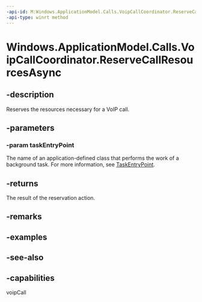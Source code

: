 ----api-id: M:Windows.ApplicationModel.Calls.VoipCallCoordinator.ReserveCallResourcesAsync(System.String)
-api-type: winrt method
---<!-- Method syntaxpublic Windows.Foundation.IAsyncOperation<Windows.ApplicationModel.Calls.VoipPhoneCallResourceReservationStatus> ReserveCallResourcesAsync(System.String taskEntryPoint)--># Windows.ApplicationModel.Calls.VoipCallCoordinator.ReserveCallResourcesAsync## -descriptionReserves the resources necessary for a VoIP call.## -parameters### -param taskEntryPointThe name of an application-defined class that performs the work of a background task. For more information, see [TaskEntryPoint](../windows.applicationmodel.background/backgroundtaskbuilder_taskentrypoint.md).## -returnsThe result of the reservation action.## -remarks## -examples## -see-also## -capabilitiesvoipCall